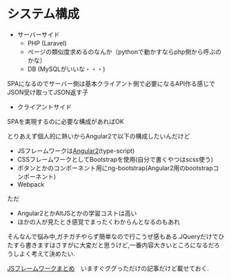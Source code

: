# システム構成

* サーバーサイド
  * PHP (Laravel)　
  * ページの類似度求めるのなんか（pythonで動かすならphp側から呼ぶのかな）
  * DB (MySQLがいいな・・・)

SPAになるのでサーバー側は基本クライアント側で必要になるAPI作る感じで  
JSON受け取ってJSON返す子


* クライアントサイド

SPAを実現するのに必要な構成があればOK

とりあえず個人的に熱いからAngular2で以下の構成したいんだけど
 * JSフレームワークは[Angular2](https://angular.io/)(type-script)
 * CSSフレームワークとしてBootstrapを使用(自分で書くやつはscss使う)
 * ボタンとかのコンポーネント用にng-bootstrap(Angular2用のbootstrapコンポーネント)
 * Webpack

ただ
* Angular2とかAltJSとかの学習コストは高い
* ほかの人が見たとき感覚でまったくわからんとなるのもあれ

そんなんで悩み中,ガチガチやらず簡単なので行こうぜ感もある.JQueryだけでひたすら書きますはさすがに大変だと思うけど,一番内容大きいところになるだろうしよく考えて決めたい.

[JSフレームワークまとめ](http://qiita.com/RyutaYoshi/items/35627978de3764fa4451)　いますぐググっただけの記事だけど載せておく.
